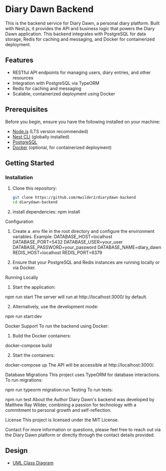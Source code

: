 # Diary Dawn Backend

This is the backend service for Diary Dawn, a personal diary platform. Built with Nest.js, it provides the API and business logic that powers the Diary Dawn application. This backend integrates with PostgreSQL for data storage, Redis for caching and messaging, and Docker for containerized deployment.

## Features
- RESTful API endpoints for managing users, diary entries, and other resources
- Integration with PostgreSQL via TypeORM
- Redis for caching and messaging
- Scalable, containerized deployment using Docker

## Prerequisites
Before you begin, ensure you have the following installed on your machine:
- [Node.js](https://nodejs.org/) (LTS version recommended)
- [Nest CLI](https://docs.nestjs.com/cli/overview) (globally installed)
- [PostgreSQL](https://www.postgresql.org/)
- [Docker](https://www.docker.com/) (optional, for containerized deployment)

## Getting Started

### Installation
1. Clone this repository:
   ```bash
   git clone https://github.com/mwilder2/diarydawn-backend
   cd diarydawn-backend

2. install dependencies:
npm install

Configuration
1. Create a .env file in the root directory and configure the environment variables. Example:
DATABASE_HOST=localhost
DATABASE_PORT=5432
DATABASE_USER=your_user
DATABASE_PASSWORD=your_password
DATABASE_NAME=diary_dawn
REDIS_HOST=localhost
REDIS_PORT=6379

2. Ensure that your PostgreSQL and Redis instances are running locally or via Docker.

Running Locally
1. Start the application:

npm run start
The server will run at http://localhost:3000/ by default.

2. Alternatively, use the development mode:

npm run start:dev

Docker Support
To run the backend using Docker:
1. Build the Docker containers:

docker-compose build

2. Start the containers:

docker-compose up
The API will be accessible at http://localhost:3000/.

Database Migrations
This project uses TypeORM for database interactions. To run migrations:


npm run typeorm migration:run
Testing
To run tests:


npm run test
About the Author
Diary Dawn's backend was developed by Matthew Ray Wilder, combining a passion for technology with a commitment to personal growth and self-reflection.

License
This project is licensed under the MIT License.

Contact
For more information or questions, please feel free to reach out via the Diary Dawn platform or directly through the contact details provided.

## Design
- [UML Class Diagram](./docs/uml-class-diagram.drawio)
